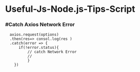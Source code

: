 # Useful-Js-Node.js-Tips-Script


### #Catch Axios Network Error 
``` Js
  axios.request(options)
  .then(res=> consol.log(res )
  .catch(error => {
      if(!error.status){
          // catch Network Error
          //
          }
    })

```
